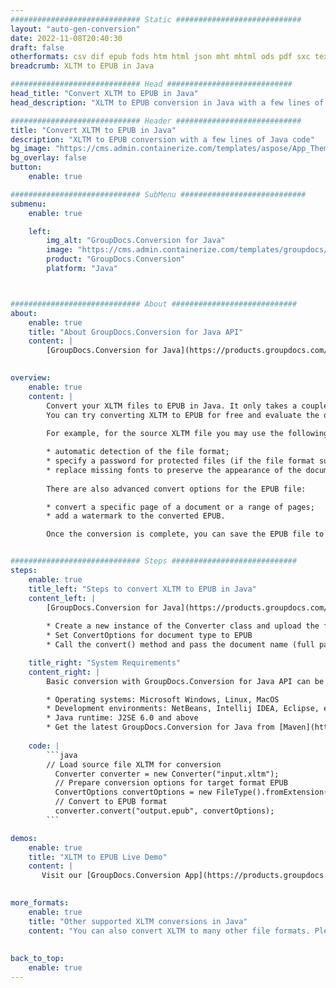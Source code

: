 ```yaml
---
############################# Static ############################
layout: "auto-gen-conversion"
date: 2022-11-08T20:40:30
draft: false
otherformats: csv dif epub fods htm html json mht mhtml ods pdf sxc tex tsv xlam xls xlsb xlsm xlsx xlt xltm xltx xml xps
breadcrumb: XLTM to EPUB in Java

############################# Head ############################
head_title: "Convert XLTM to EPUB in Java"
head_description: "XLTM to EPUB conversion in Java with a few lines of code. Convert over 160 file formats using the GroupDocs document conversion API for Java"

############################# Header ############################
title: "Convert XLTM to EPUB in Java"
description: "XLTM to EPUB conversion with a few lines of Java code"
bg_image: "https://cms.admin.containerize.com/templates/aspose/App_Themes/V3/images/bg/header1.png"
bg_overlay: false
button:
    enable: true

############################# SubMenu ############################
submenu:
    enable: true

    left:
        img_alt: "GroupDocs.Conversion for Java"
        image: "https://cms.admin.containerize.com/templates/groupdocs/images/product-logos/90x90-noborder/groupdocs-conversion-java.png"
        product: "GroupDocs.Conversion"
        platform: "Java"



############################# About ############################
about:
    enable: true
    title: "About GroupDocs.Conversion for Java API"
    content: |
        [GroupDocs.Conversion for Java](https://products.groupdocs.com/conversion/java/) is an advanced file format conversion API for converting between popular image and document formats such as Microsoft Office, OpenDocument, PDF, HTML, email, CAD. and much more with just a few lines of code. The native API automatically detects the formats of the original documents and offers many options for customizing the converted documents. Along with the function of extracting information from a document, it also supports caching of the conversion results to the local disk by default. However, any type of cache storage can be supported by implementing the appropriate interfaces - Amazon S3, Dropbox, Google Drive, Windows Azure, Reddis, or any others.
    

overview:
    enable: true
    content: |
        Convert your XLTM files to EPUB in Java. It only takes a couple of lines of Java code on any platform of your choice, such as Windows, Linux, macOS.
        You can try converting XLTM to EPUB for free and evaluate the quality of the conversion results. Along with simple file conversion scripts, you can try more sophisticated options for loading the XLTM source file and storing the EPUB output. 
        
        For example, for the source XLTM file you may use the following load options:

        * automatic detection of the file format;
        * specify a password for protected files (if the file format supports it);
        * replace missing fonts to preserve the appearance of the document.
        
        There are also advanced convert options for the EPUB file:

        * convert a specific page of a document or a range of pages;
        * add a watermark to the converted EPUB.

        Once the conversion is complete, you can save the EPUB file to your local file path or to any third party storage such as FTP, Amazon S3, Google Drive, Dropbox etc. Please note - to convert XLTM to EPUB, you do not need to install any additional software, such as MS Office, Open Office, Adobe Acrobat Reader etc.


############################# Steps ############################
steps:
    enable: true
    title_left: "Steps to convert XLTM to EPUB in Java"
    content_left: |
        [GroupDocs.Conversion for Java](https://products.groupdocs.com/conversion/java/) allows developers to easily convert XLTM file to EPUB with a few lines of code.
        
        * Create a new instance of the Converter class and upload the file XLTM with the full path
        * Set ConvertOptions for document type to EPUB
        * Call the convert() method and pass the document name (full path) and format (EPUB) as a parameter

    title_right: "System Requirements"
    content_right: |
        Basic conversion with GroupDocs.Conversion for Java API can be done with just a few lines of code. Our APIs are supported on all major platforms and operating systems. Before executing the code below, make sure you have the following prerequisites installed on your system.

        * Operating systems: Microsoft Windows, Linux, MacOS
        * Development environments: NetBeans, Intellij IDEA, Eclipse, etc.
        * Java runtime: J2SE 6.0 and above
        * Get the latest GroupDocs.Conversion for Java from [Maven](https://repository.groupdocs.com/webapp/#/artifacts/browse/tree/General/repo/com/groupdocs/groupdocs-conversion)
         
    code: |
        ```java    
        // Load source file XLTM for conversion
          Converter converter = new Converter("input.xltm");
          // Prepare conversion options for target format EPUB
          ConvertOptions convertOptions = new FileType().fromExtension("epub").getConvertOptions();
          // Convert to EPUB format
          converter.convert("output.epub", convertOptions);
        ```

demos:
    enable: true
    title: "XLTM to EPUB Live Demo"
    content: |
       Visit our [GroupDocs.Conversion App](https://products.groupdocs.app/conversion/family) website and try XLTM to EPUB conversion now. The free demo has the following benefits
          

more_formats:
    enable: true
    title: "Other supported XLTM conversions in Java"
    content: "You can also convert XLTM to many other file formats. Please see the list below."
       
       
back_to_top:
    enable: true
---
```

